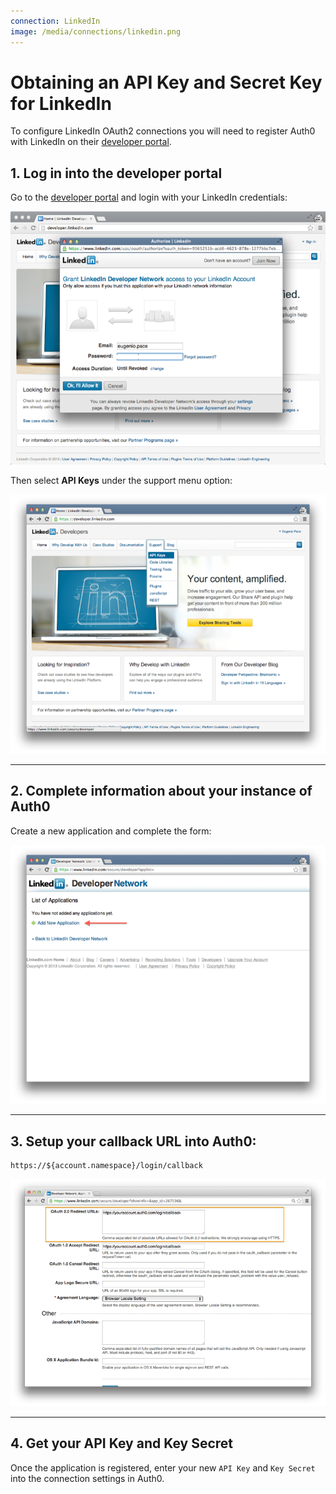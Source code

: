 ```yaml
---
connection: LinkedIn
image: /media/connections/linkedin.png
---
```


# Obtaining an API Key and Secret Key for LinkedIn

To configure LinkedIn OAuth2 connections you will need to register Auth0 with LinkedIn on their [developer portal](http://developer.linkedin.com/).

## 1. Log in into the developer portal
Go to the [developer portal](http://developer.linkedin.com/) and login with your LinkedIn credentials:

![](/media/articles/connections/social/linkedin/linkedin-devportal-1.png)

Then select __API Keys__ under the support menu option:

![](/media/articles/connections/social/linkedin/linkedin-devportal-2.png)

---

## 2. Complete information about your instance of Auth0

Create a new application and complete the form:

![](/media/articles/connections/social/linkedin/linkedin-devportal-3.png)

---

## 3. Setup your callback URL into Auth0:

	https://${account.namespace}/login/callback

![](/media/articles/connections/social/linkedin/linkedin-devportal-4.png)

---

## 4. Get your API Key and Key Secret

Once the application is registered, enter your new `API Key` and `Key Secret` into the connection settings in Auth0.
